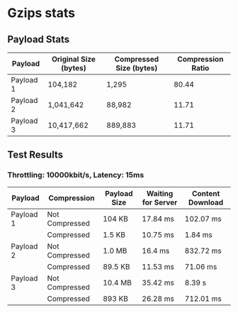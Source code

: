 # Gzips stats

## Payload Stats

| Payload   | Original Size (bytes) | Compressed Size (bytes) | Compression Ratio |
|-----------|-----------------------|-------------------------|-------------------|
| Payload 1 | 104,182                | 1,295                   | 80.44              |
| Payload 2 | 1,041,642              | 88,982                  | 11.71              |
| Payload 3 | 10,417,662             | 889,883                 | 11.71              |

## Test Results

### Throttling: 10000kbit/s, Latency: 15ms

| Payload   | Compression  | Payload Size | Waiting for Server | Content Download  |
|-----------|--------------|--------------|--------------------|-------------------|
| Payload 1 | Not Compressed | 104 KB       | 17.84 ms           | 102.07 ms         |
|           | Compressed    | 1.5 KB       | 10.75 ms           | 1.84 ms           |
| Payload 2 | Not Compressed | 1.0 MB       | 16.4 ms            | 832.72 ms         |
|           | Compressed    | 89.5 KB      | 11.53 ms           | 71.06 ms          |
| Payload 3 | Not Compressed | 10.4 MB      | 35.42 ms           | 8.39 s            |
|           | Compressed    | 893 KB       | 26.28 ms           | 712.01 ms         |
